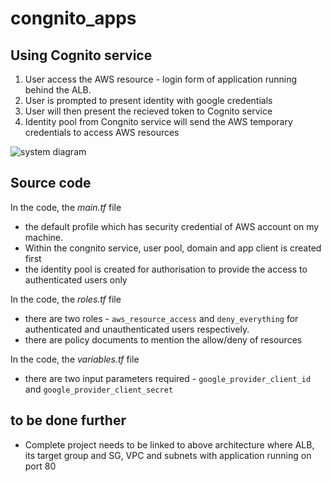 # congnito_apps

## Using Cognito service
1. User access the AWS resource - login form of application running behind the ALB. 
2. User is prompted to present identity with google credentials
3. User will then present the recieved token to Cognito service
4. Identity pool from Congnito service will send the AWS temporary credentials to access AWS resources

![system diagram](https://github.com/egirdhar/congnito_apps/blob/main/SystemArch.png)

## Source code
In the code, the *main.tf* file 
- the default profile which has security credential of AWS account on my machine. 
- Within the congnito service, user pool, domain and app client is created first
- the identity pool is created for authorisation to provide the access to authenticated users only 

In the code, the *roles.tf* file 
- there are two roles - ```aws_resource_access``` and ```deny_everything``` for authenticated and unauthenticated users respectively. 
- there are policy documents to mention the allow/deny of resources

In the code, the *variables.tf* file 
- there are two input parameters required - ```google_provider_client_id``` and ```google_provider_client_secret``` 

## to be done further 
- Complete project needs to be linked to above architecture where  ALB, its target group and SG, VPC and subnets with application running on port 80
